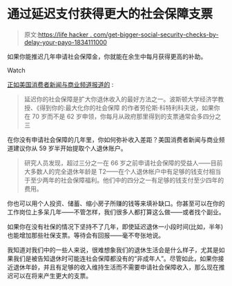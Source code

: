 # 通过延迟支付获得更大的社会保障支票

> 原文:[https://life hacker . com/get-bigger-social-security-checks-by-delay-your-payo-1834111000](https://lifehacker.com/get-bigger-social-security-checks-by-delaying-your-payo-1834111000)

如果你能推迟几年申请社会保障金，你就能在余生中每月获得更高的补助。

Watch

[正如美国消费者新闻与商业频道报道的](https://www.cnbc.com/2019/04/12/for-a-larger-social-security-check-tap-your-ira-first.html) :

> 延迟你的社会保障是扩大你退休收入的最好方法之一。波斯顿大学经济学教授、《得到你的:最大化你的社会保障 的作者劳伦斯·科特利科夫说，如果你在 70 岁而不是 62 岁申领，你每月从政府那里得到的支票通常会多四分之三

在你没有申请社会保障的几年里，你如何弥补收入差距？美国消费者新闻与商业频道建议你从 59 岁半开始提取个人退休账户。

> 研究人员发现，超过三分之一在 66 岁之前申请社会保障的受益人——目前大多数人的完全退休年龄是 T2——在个人退休帐户中有足够的钱支付相当于至少两年的社会保障福利。他们中的四分之一有足够的钱支付至少四年的费用。

你也可以用个人投资、储蓄、缩小房子所赚的钱等来填补缺口。你甚至可以在你的工作岗位上多呆几年——不管怎样，我们很多人都打算这么做——或者找个副业。

如果你在没有社保的情况下坚持不了几年，即使延迟退休一小段时间(比如，半年)也能增加那些社保支票。等待会有回报——毫不夸张地说。

我知道对我们中的一些人来说，很难想象我们的退休生活会是什么样子，尤其是如果我们是被告知退休时可能连社会保障都没有的“非成年人”。尽管如此，如果你接近退休年龄，并且有足够的收入维持生活而不需要申请社会保障收入，那么现在推迟可以在将来产生更大的支票。
